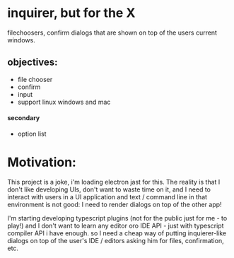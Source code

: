 # inquirer, but for the X

filechoosers, confirm dialogs that are shown on top of the users current windows.  


## objectives: 

 * file chooser
 * confirm
 * input
 * support linux windows and mac

#### secondary

 * option list

# Motivation: 

 
This project is a joke, i'm loading electron jast for this. The reality is that I don't like developing UIs, don't want to waste time on it, and I need to interact with users in a UI application and text / command line in that environment is not good: I need to render dialogs on top of the other app!

I'm starting developing typescript plugins (not for the public just for me - to play!) and I don't want to learn any editor oro IDE API - just with typescript compiler API i have enough. so I need a cheap way of putting inquierer-like dialogs on top of the user's IDE / editors asking him for files, confirmation, etc.